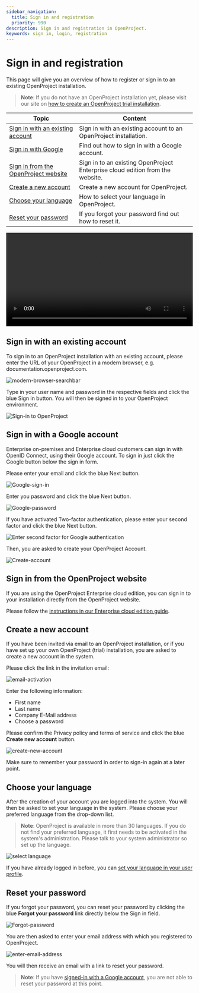 ```yaml
---
sidebar_navigation:
  title: Sign in and registration
  priority: 990
description: Sign in and registration in OpenProject.
keywords: sign in, login, registration
---
```


# Sign in and registration

This page will give you an overview of how to register or sign in to an existing OpenProject installation.

> **Note**: If you do not have an OpenProject installation yet, please visit our site on [how to create an OpenProject trial installation](../../enterprise-guide/enterprise-cloud-guide/create-cloud-trial/).


| Topic                                                                         | Content                                                            |
|-------------------------------------------------------------------------------|--------------------------------------------------------------------|
| [Sign in with an existing account](#sign-in-with-an-existing-account)         | Sign in with an existing account to an OpenProject installation.   |
| [Sign in with Google](#sign-in-with-a-google-account)                         | Find out how to sign in with a Google account.                     |
| [Sign in from the OpenProject website](#sign-in-from-the-openproject-website) | Sign in to an existing OpenProject Enterprise cloud edition from the website. |
| [Create a new account](#create-a-new-account)                                 | Create a new account for OpenProject.                              |
| [Choose your language](#choose-your-language)                                 | How to select your language in OpenProject.                        |
| [Reset your password](#reset-your-password)                                   | If you forgot your password find out how to reset it.              |

<video src="https://openproject-docs.s3.eu-central-1.amazonaws.com/videos/OpenProject-Sign-in-and-Registration-2.mp4" type="video/mp4" controls="" style="width:100%"></video>

## Sign in with an existing account

To sign in to an OpenProject installation with an existing account, please enter the URL of your OpenProject in a modern browser, e.g. documentation.openproject.com.

![modern-browser-searchbar](modern-browser-searchbar.png)

Type in your user name and password in the respective fields and click the blue Sign in button. You will then be signed in to your OpenProject environment.

![Sign-in to OpenProject](1565974792215.png)

## Sign in with a Google account

Enterprise on-premises and Enterprise cloud customers can sign in with OpenID Connect, using their Google account. To sign in just click the Google button below the sign in form.

Please enter your email and click the blue Next button.

![Google-sign-in](1566204061662.png)

Enter you password and click the blue Next button.

![Google-password](1566204173462.png)

If you have activated Two-factor authentication, please enter your second factor and click the blue Next button.

![Enter second factor for Google authentication](1566204298041.png)

Then, you are asked to create your OpenProject Account.

![Create-account](1566204388512.png)

## Sign in from the OpenProject website

If you are using the OpenProject Enterprise cloud edition, you can sign in to your installation directly from the OpenProject website.

Please follow the [instructions in our Enterprise cloud edition guide](../../enterprise-guide/enterprise-cloud-guide/sign-in).

## Create a new account

If you have been invited via email to an OpenProject installation, or if you have set up your own OpenProject (trial) installation, you are asked to create a new account in the system.

Please click the link in the invitation email:

![email-activation](1566206190563.png)

Enter the following information:

* First name
* Last name
* Company E-Mail address
* Choose a password

Please confirm the Privacy policy and terms of service and click the blue **Create new account** button.

![create-new-account](1566204790146.png)

Make sure to remember your password in order to sign-in again at a later point.

## Choose your language

After the creation of your account you are logged into the system. You will then be asked to set your language in the system. Please choose your preferred language from the drop-down list.

> **Note**: OpenProject is available in more than 30 languages. If you do not find your preferred language, it first needs to be activated in the system's administration. Please talk to your system administrator so set up the language.

![select language](20191202171349241.png)

If you have already logged in before, you can [set your language in your user profile](../my-account/#profile-settings).

## Reset your password

If you forgot your password, you can reset your password by clicking the blue **Forgot your password** link directly below the Sign in field.

![Forgot-password](1566205596114.png)

You are then asked to enter your email address with which you registered to OpenProject. 

![enter-email-address](1566205903097.png)

You will then receive an email with a link to reset your password.

> **Note**: If you have [signed-in with a Google account](#sign-in-with-a-google-account), you are not able to reset your password at this point.
